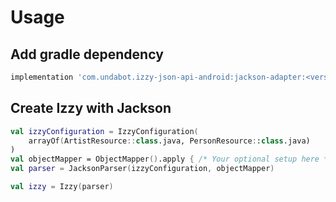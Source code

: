 # Usage

## Add gradle dependency

```groovy
implementation 'com.undabot.izzy-json-api-android:jackson-adapter:<version>'
```

## Create Izzy with Jackson

```kotlin
val izzyConfiguration = IzzyConfiguration(
    arrayOf(ArtistResource::class.java, PersonResource::class.java)
)
val objectMapper = ObjectMapper().apply { /* Your optional setup here */ }
val parser = JacksonParser(izzyConfiguration, objectMapper)

val izzy = Izzy(parser)
```